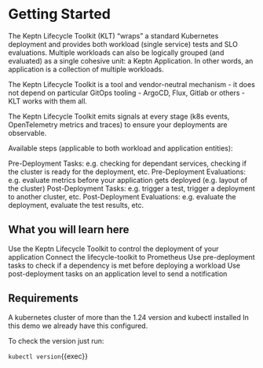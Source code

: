 <br>


# Getting Started

The Keptn Lifecycle Toolkit (KLT) “wraps” a standard Kubernetes deployment and provides both workload (single service) tests and SLO evaluations. Multiple workloads can also be logically grouped (and evaluated) as a single cohesive unit: a Keptn Application. In other words, an application is a collection of multiple workloads.

The Keptn Lifecycle Toolkit is a tool and vendor-neutral mechanism - it does not depend on particular GitOps tooling - ArgoCD, Flux, Gitlab or others - KLT works with them all.

The Keptn Lifecycle Toolkit emits signals at every stage (k8s events, OpenTelemetry metrics and traces) to ensure your deployments are observable.

Available steps (applicable to both workload and application entities):

Pre-Deployment Tasks: e.g. checking for dependant services, checking if the cluster is ready for the deployment, etc.
Pre-Deployment Evaluations: e.g. evaluate metrics before your application gets deployed (e.g. layout of the cluster)
Post-Deployment Tasks: e.g. trigger a test, trigger a deployment to another cluster, etc.
Post-Deployment Evaluations: e.g. evaluate the deployment, evaluate the test results, etc.

## What you will learn here

Use the Keptn Lifecycle Toolkit to control the deployment of your application
Connect the lifecycle-toolkit to Prometheus
Use pre-deployment tasks to check if a dependency is met before deploying a workload
Use post-deployment tasks on an application level to send a notification

## Requirements 

A kubernetes cluster of more than the 1.24 version and kubectl installed
In this demo we already have this configured.

To check the version just run:

`kubectl version`{{exec}}


